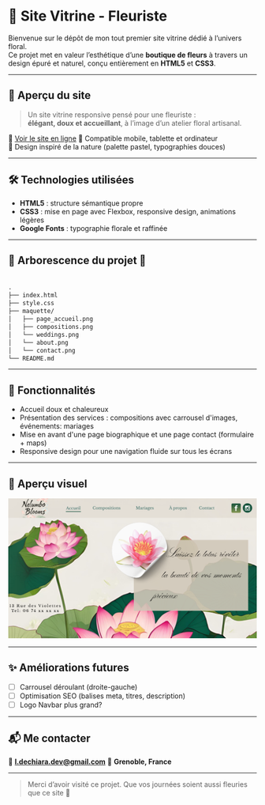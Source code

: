 # 💐 Site Vitrine - Fleuriste

Bienvenue sur le dépôt de mon tout premier site vitrine dédié à l’univers floral.  
Ce projet met en valeur l’esthétique d’une **boutique de fleurs** à travers un design épuré et naturel, conçu entièrement en **HTML5** et **CSS3**.

---

## 🌷 Aperçu du site

> Un site vitrine responsive pensé pour une fleuriste :  
> **élégant, doux et accueillant**, à l’image d’un atelier floral artisanal.

🔗 [Voir le site en ligne](https://github.com/dechiaraluca/site-vitrine)
📱 Compatible mobile, tablette et ordinateur  
🎨 Design inspiré de la nature (palette pastel, typographies douces)

---

## 🛠️ Technologies utilisées

- **HTML5** : structure sémantique propre
- **CSS3** : mise en page avec Flexbox, responsive design, animations légères
- **Google Fonts** : typographie florale et raffinée

---

## 📁 Arborescence du projet 🌸

```

.
├── index.html
├── style.css
├── maquette/
│   ├── page_accueil.png
│   ├── compositions.png
│   └── weddings.png
│   └── about.png
│   └── contact.png
└── README.md

```

---

## 🌿 Fonctionnalités

- Accueil doux et chaleureux 
- Présentation des services : compositions avec carrousel d'images, événements: mariages
- Mise en avant d'une page biographique et une page contact (formulaire + maps)
- Responsive design pour une navigation fluide sur tous les écrans

---

## 📸 Aperçu visuel

![Aperçu du site](maquette/page_accueil.png)

---

## ✨ Améliorations futures

- [ ] Carrousel déroulant (droite-gauche)
- [ ] Optimisation SEO (balises meta, titres, description)
- [ ] Logo Navbar plus grand? 

---

## 📬 Me contacter

📧 **l.dechiara.dev@gmail.com**
📍 **Grenoble, France**

---

> Merci d’avoir visité ce projet. Que vos journées soient aussi fleuries que ce site 🌸
```